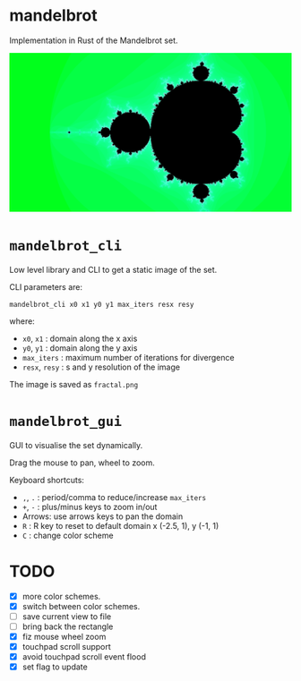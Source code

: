 # mandelbrot

Implementation in Rust of the Mandelbrot set.

![Mandelbrot set](fractal.png)

# `mandelbrot_cli`

Low level library and CLI to get a static image of the set.

CLI parameters are:

```
mandelbrot_cli x0 x1 y0 y1 max_iters resx resy
```

where:

 - `x0`, `x1` : domain along the x axis
 - `y0`, `y1` : domain along the y axis
 - `max_iters` : maximum number of iterations for divergence
 - `resx`, `resy` : s and y resolution of the image

The image is saved as `fractal.png`

# `mandelbrot_gui`

GUI to visualise the set dynamically.

Drag the mouse to pan, wheel to zoom.


Keyboard shortcuts:

 - `,`, `.` : period/comma to reduce/increase `max_iters`
 - `+`, `-` : plus/minus keys to zoom in/out
 - Arrows: use arrows keys to pan the domain
 - `R` : R key to reset to default domain x (-2.5, 1), y (-1, 1)
 - `C` : change color scheme

# TODO

 - [x] more color schemes.
 - [x] switch between color schemes.
 - [ ] save current view to file
 - [ ] bring back the rectangle
 - [x] fiz mouse wheel zoom
 - [x] touchpad scroll support
 - [x] avoid touchpad scroll event flood
 - [x] set flag to update 